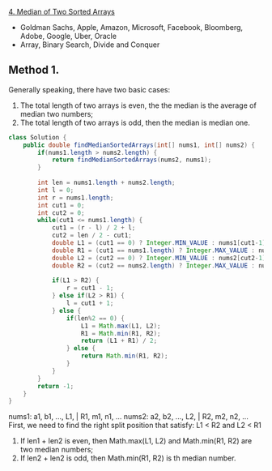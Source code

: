 [4. Median of Two Sorted Arrays](https://leetcode.com/problems/median-of-two-sorted-arrays/)

* Goldman Sachs, Apple, Amazon, Microsoft, Facebook, Bloomberg, Adobe, Google, Uber, Oracle
* Array, Binary Search, Divide and Conquer

## Method 1.
Generally speaking, there have two basic cases:
1. The total length of two arrays is even, the the median is the average of median two numbers;
2. The total length of two arrays is odd, then the median is median one.

```java 
class Solution {
    public double findMedianSortedArrays(int[] nums1, int[] nums2) {
        if(nums1.length > nums2.length) {
            return findMedianSortedArrays(nums2, nums1);
        }
        
        int len = nums1.length + nums2.length;        
        int l = 0;
        int r = nums1.length;
        int cut1 = 0;
        int cut2 = 0;
        while(cut1 <= nums1.length) {
            cut1 = (r - l) / 2 + l;
            cut2 = len / 2 - cut1;
            double L1 = (cut1 == 0) ? Integer.MIN_VALUE : nums1[cut1-1];
            double R1 = (cut1 == nums1.length) ? Integer.MAX_VALUE : nums1[cut1];
            double L2 = (cut2 == 0) ? Integer.MIN_VALUE : nums2[cut2-1];
            double R2 = (cut2 == nums2.length) ? Integer.MAX_VALUE : nums2[cut2];
            
            if(L1 > R2) {
                r = cut1 - 1;
            } else if(L2 > R1) {
                l = cut1 + 1;
            } else {
                if(len%2 == 0) {
                    L1 = Math.max(L1, L2);
                    R1 = Math.min(R1, R2);
                    return (L1 + R1) / 2;
                } else {
                    return Math.min(R1, R2);
                }
            }
        }
        return -1;
    }
}
```
nums1: a1, b1, ..., L1, | R1, m1, n1, ...
nums2: a2, b2, ..., L2, | R2, m2, n2, ...
First, we need to find the right split position that satisfy: L1 < R2 and L2 < R1
1. If len1 + len2 is even, then Math.max(L1, L2) and Math.min(R1, R2) are two median numbers;
2. If len2 + len2 is odd, then Math.min(R1, R2) is th median number.





